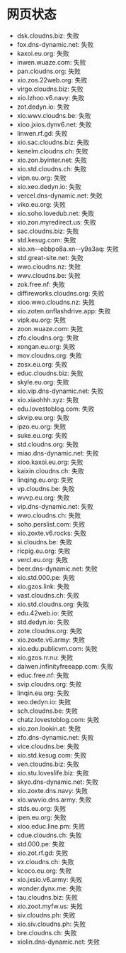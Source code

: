 # 网页状态
- dsk.cloudns.biz: 失败
- fox.dns-dynamic.net: 失败
- kaxoi.eu.org: 失败
- inwen.wuaze.com: 失败
- pan.cloudns.org: 失败
- xio.zos.22web.org: 失败
- virgo.cloudns.biz: 失败
- xio.lzhoo.v6.navy: 失败
- zot.dedyn.io: 失败
- xio.wwv.cloudns.be: 失败
- xioo.jxios.dynv6.net: 失败
- linwen.rf.gd: 失败
- xio.sac.cloudns.biz: 失败
- kenelm.cloudns.ch: 失败
- xio.zon.byinter.net: 失败
- xio.std.cloudns.ch: 失败
- vipn.eu.org: 失败
- xio.xeo.dedyn.io: 失败
- vercel.dns-dynamic.net: 失败
- viko.eu.org: 失败
- xio.soho.lovedub.net: 失败
- xio.zon.myredirect.us: 失败
- sac.cloudns.biz: 失败
- std.kesug.com: 失败
- xio.xn--ebbpo8a.xn--y9a3aq: 失败
- std.great-site.net: 失败
- wwo.cloudns.nz: 失败
- wwv.cloudns.be: 失败
- zok.free.nf: 失败
- diffireworks.cloudns.org: 失败
- xioo.wwo.cloudns.nz: 失败
- xio.zoten.onflashdrive.app: 失败
- vipk.eu.org: 失败
- zoon.wuaze.com: 失败
- zfo.cloudns.org: 失败
- xongan.eu.org: 失败
- mov.cloudns.org: 失败
- zosx.eu.org: 失败
- educ.cloudns.biz: 失败
- skyle.eu.org: 失败
- xio.vip.dns-dynamic.net: 失败
- xio.xiaohhh.xyz: 失败
- edu.lovestoblog.com: 失败
- skvip.eu.org: 失败
- ipzo.eu.org: 失败
- suke.eu.org: 失败
- std.cloudns.org: 失败
- miao.dns-dynamic.net: 失败
- xioo.kaxoi.eu.org: 失败
- kaixin.cloudns.ch: 失败
- linqing.eu.org: 失败
- vp.cloudns.be: 失败
- wvvp.eu.org: 失败
- vip.dns-dynamic.net: 失败
- wwo.cloudns.ch: 失败
- soho.perslist.com: 失败
- xio.zoxte.v6.rocks: 失败
- si.cloudns.be: 失败
- ricpig.eu.org: 失败
- vercl.eu.org: 失败
- beer.dns-dynamic.net: 失败
- xio.std.000.pe: 失败
- xio.gzos.link: 失败
- vast.cloudns.ch: 失败
- xio.std.cloudns.org: 失败
- edu.42web.io: 失败
- std.dedyn.io: 失败
- zote.cloudns.org: 失败
- xio.zoxte.v6.army: 失败
- xio.edu.publicvm.com: 失败
- xio.gzos.rr.nu: 失败
- daiwen.infinityfreeapp.com: 失败
- educ.free.nf: 失败
- svip.cloudns.org: 失败
- linqin.eu.org: 失败
- xeo.dedyn.io: 失败
- sch.cloudns.be: 失败
- chatz.lovestoblog.com: 失败
- xio.zon.lookin.at: 失败
- zfo.dns-dynamic.net: 失败
- vice.cloudns.be: 失败
- xio.std.kesug.com: 失败
- ven.cloudns.biz: 失败
- xio.stu.loveslife.biz: 失败
- skyo.dns-dynamic.net: 失败
- xio.zoxte.dns.navy: 失败
- xio.wwvio.dns.army: 失败
- stds.eu.org: 失败
- ipen.eu.org: 失败
- xioo.educ.line.pm: 失败
- cdue.cloudns.ch: 失败
- std.000.pe: 失败
- xio.zot.rf.gd: 失败
- vx.cloudns.ch: 失败
- kcoco.eu.org: 失败
- xio.jxsio.v6.army: 失败
- wonder.dynx.me: 失败
- tau.cloudns.biz: 失败
- xio.zoot.myfw.us: 失败
- siv.cloudns.ph: 失败
- xio.siv.cloudns.ph: 失败
- bre.cloudns.ch: 失败
- xiolin.dns-dynamic.net: 失败
